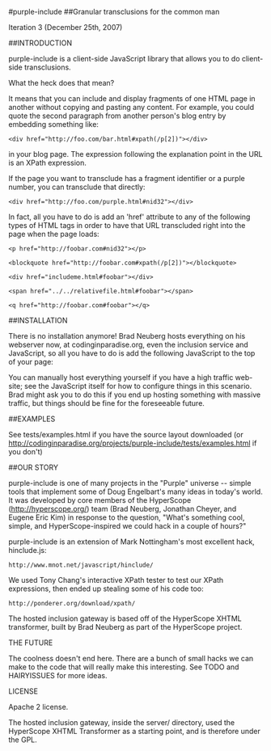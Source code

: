 #purple-include
##Granular transclusions for the common man

Iteration 3 (December 25th, 2007)

##INTRODUCTION

purple-include is a client-side JavaScript library that allows you
to do client-side transclusions.

What the heck does that mean?

It means that you can include and display fragments of one HTML
page in another without copying and pasting any content.  For
example, you could quote the second paragraph from another
person's blog entry by embedding something like:

    <div href="http://foo.com/bar.html#xpath(/p[2])"></div>

in your blog page.  The expression following the explanation point
in the URL is an XPath expression.

If the page you want to transclude has a fragment identifier or a
purple number, you can transclude that directly:

    <div href="http://foo.com/purple.html#nid32"></div>

In fact, all you have to do is add an 'href' attribute to any of the following
types of HTML tags in order to have that URL transcluded right into the page
when the page loads:

    <p href="http://foobar.com#nid32"></p>

    <blockquote href="http://foobar.com#xpath(/p[2])"></blockquote>

    <div href="includeme.html#foobar"></div>

    <span href="../../relativefile.html#foobar"></span>

    <q href="http://foobar.com#foobar"></q>

##INSTALLATION

There is no installation anymore! Brad Neuberg hosts everything on his webserver
now, at codinginparadise.org, even the inclusion service and
JavaScript, so all you have to do is add the following JavaScript
to the top of your page:

<script src="http://codinginparadise.org/projects/purple-include/purple-include.js"></script>

You can manually host everything yourself if you have a high
traffic web-site; see the JavaScript itself for how to configure
things in this scenario. Brad might ask you to do this if you end
up hosting something with massive traffic, but things should be
fine for the foreseeable future.

##EXAMPLES

See tests/examples.html if you have the source layout downloaded
(or http://codinginparadise.org/projects/purple-include/tests/examples.html
if you don't)

##OUR STORY

purple-include is one of many projects in the "Purple" universe --
simple tools that implement some of Doug Engelbart's many ideas in
today's world.  It was developed by core members of the HyperScope
(http://hyperscope.org/) team (Brad Neuberg, Jonathan Cheyer, and
Eugene Eric Kim) in response to the question, "What's something
cool, simple, and HyperScope-inspired we could hack in a couple of
hours?"

purple-include is an extension of Mark Nottingham's
most excellent hack, hinclude.js:

    http://www.mnot.net/javascript/hinclude/

We used Tony Chang's interactive XPath tester to test our XPath
expressions, then ended up stealing some of his code too:

    http://ponderer.org/download/xpath/

The hosted inclusion gateway is based off of the HyperScope
XHTML transformer, built by Brad Neuberg as part of the HyperScope
project.

THE FUTURE

The coolness doesn't end here.  There are a bunch of small hacks
we can make to the code that will really make this interesting.
See TODO and HAIRYISSUES for more ideas.

LICENSE

Apache 2 license.

The hosted inclusion gateway, inside the server/ directory,
used the HyperScope XHTML Transformer as a starting point,
and is therefore under the GPL.
